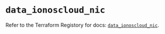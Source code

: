# `data_ionoscloud_nic`

Refer to the Terraform Registory for docs: [`data_ionoscloud_nic`](https://www.terraform.io/docs/providers/ionoscloud/d/nic).
